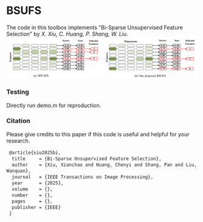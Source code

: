 # BSUFS

The code in this toolbox implements "Bi-Sparse Unsupervised Feature Selection" by <i>X. Xiu, C. Huang, P. Shang, W. Liu</i>.
![alt text](./framework.png)

### Testing
Directly run demo.m for reproduction.

### Citation
Please give credits to this paper if this code is useful and helpful for your research.

     @article{xiu2025bi,
      title     = {Bi-Sparse Unsupervised Feature Selection}, 
      author    = {Xiu, Xianchao and Huang, Chenyi and Shang, Pan and Liu, Wanquan},
      journal   = {IEEE Transactions on Image Processing}, 
      year      = {2025},
      volume    = {},
      number    = {},
      pages     = {},
      publisher = {IEEE}
     }

